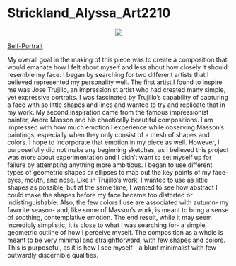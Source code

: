 # Strickland_Alyssa_Art2210


<div align=center>

![](https://alyssastrickland.github.io/Strickland_Alyssa_Art2210/)

<div align=left>


[Self-Portrait](https://alyssastrickland.github.io/Strickland_Alyssa_Art2210/Strickland_Alyssa_ART2210_Self-portrait_Fall2019/Strickland_Alyssa_ART2210_Self-portrait_Fall2019.html)

My overall goal in the making of this piece was to create a composition that would emanate how I felt about myself and less about how closely it should resemble my face. I began by searching for two different artists that I believed represented my personality well. The first artist I found to inspire me was Jose Trujillo, an impressionist artist who had created many simple, yet expressive portraits. I was fascinated by Trujillo’s capability of capturing a face with so little shapes and lines and wanted to try and replicate that in my work. My second inspiration came from the famous impressionist painter, Andre Masson and his chaotically beautiful compositions. I am impressed with how much emotion I experience while observing Masson’s paintings, especially when they only consist of a mesh of shapes and colors. I hope to incorporate that emotion in my piece as well. However, I purposefully did not make any beginning sketches, as I believed this project was more about experimentation and I didn’t want to set myself up for failure by attempting anything more ambitious.
I began to use different types of geometric shapes or ellipses to map out the key points of my face- eyes, mouth, and nose. Like in Trujillo’s work, I wanted to use as little shapes as possible, but at the same time, I wanted to see how abstract I could make the shapes before my face became too distorted or indistinguishable. Also, the few colors I use are associated with autumn- my favorite season- and, like some of Masson’s work, is meant to bring a sense of soothing, contemplative emotion.
The end result, while it may seem incredibly simplistic, it is close to what I was searching for- a simple, geometric outline of how I perceive myself. The composition as a whole is meant to be very minimal and straightforward, with few shapes and colors. This is purposeful, as it is how I see myself - a blunt minimalist with few outwardly discernible qualities.
